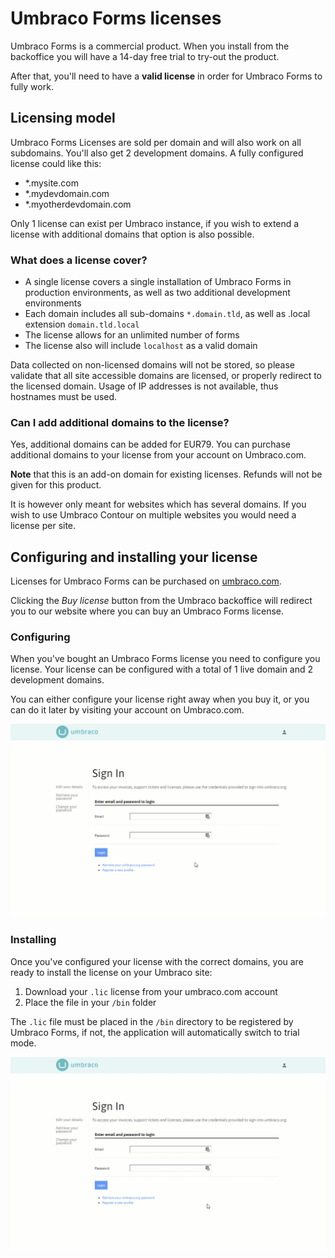 # Umbraco Forms licenses

Umbraco Forms is a commercial product. When you install from the backoffice you will have a 14-day free trial to try-out the product.

After that, you'll need to have a **valid license** in order for Umbraco Forms to fully work.

## Licensing model

Umbraco Forms Licenses are sold per domain and will also work on all subdomains. You'll also get 2 development domains.
A fully configured license could like this:

- *.mysite.com
- *.mydevdomain.com
- *.myotherdevdomain.com

Only 1 license can exist per Umbraco instance, if you wish to extend a license with additional domains that option is also possible. 

### What does a license cover?

* A single license covers a single installation of Umbraco Forms in production environments, as well as two additional development environments
* Each domain includes all sub-domains `*.domain.tld`, as well as .local extension `domain.tld.local`
* The license allows for an unlimited number of forms
* The license also will include `localhost` as a valid domain

Data collected on non-licensed domains will not be stored, so please validate that all site accessible domains are licensed, or properly redirect to the licensed domain.
Usage of IP addresses is not available, thus hostnames must be used.

### Can I add additional domains to the license?

Yes, additional domains can be added for EUR79. You can purchase additional domains to your license from your account on Umbraco.com.

**Note** that this is an add-on domain for existing licenses. Refunds will not be given for this product.

It is however only meant for websites which has several domains. If you wish to use Umbraco Contour on multiple websites you would need a license per site.

## Configuring and installing your license

Licenses for Umbraco Forms can be purchased on [umbraco.com](https://umbraco.com/products/umbraco-forms/). 

Clicking the *Buy license* button from the Umbraco backoffice will redirect you to our website where you can buy an Umbraco Forms license. 

### Configuring

When you've bought an Umbraco Forms license you need to configure you license. Your license can be configured with a total of 1 live domain and 2 development domains.

You can either configure your license right away when you buy it, or you can do it later by visiting your account on Umbraco.com.

![Configuring Umbraco Forms license](configure-forms-license.gif)

### Installing

Once you've configured your license with the correct domains, you are ready to install the license on your Umbraco site:

1. Download your `.lic` license from your umbraco.com account
2. Place the file in your `/bin` folder

The `.lic` file must be placed in the `/bin` directory to be registered by Umbraco Forms, if not, the application will automatically switch to trial mode.

![Installing Umbraco Forms license](install-forms-license.gif)